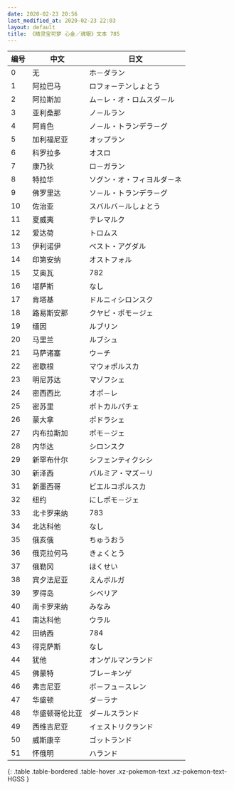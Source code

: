 ```yaml
---
date: 2020-02-23 20:56
last_modified_at: 2020-02-23 22:03
layout: default
title: 《精灵宝可梦 心金／魂银》文本 785
---
```

| 编号 | 中文 | 日文 |
| ---- | ---- | ---- |
| 0 | 无 | ホ－ダラン |
| 1 | 阿拉巴马 | ロフォ－テンしょとう |
| 2 | 阿拉斯加 | ム－レ・オ・ロムスダ－ル |
| 3 | 亚利桑那 | ノ－ルラン |
| 4 | 阿肯色 | ノ－ル・トランデラ－グ |
| 5 | 加利福尼亚 | オップラン |
| 6 | 科罗拉多 | オスロ |
| 7 | 康乃狄 | ロ－ガラン |
| 8 | 特拉华 | ソグン・オ・フィヨルダ－ネ |
| 9 | 佛罗里达 | ソ－ル・トランデラ－グ |
| 10 | 佐治亚 | スバルバ－ルしょとう |
| 11 | 夏威夷 | テレマルク |
| 12 | 爱达荷 | トロムス |
| 13 | 伊利诺伊 | べスト・アグダル |
| 14 | 印第安纳 | オストフォル |
| 15 | 艾奥瓦 | 782 |
| 16 | 堪萨斯 | なし |
| 17 | 肯塔基 | ドルニィシロンスク |
| 18 | 路易斯安那 | クヤビ・ポモ－ジェ |
| 19 | 缅因 | ルブリン |
| 20 | 马里兰 | ルブシュ |
| 21 | 马萨诸塞 | ウ－チ |
| 22 | 密歇根 | マウォポルスカ |
| 23 | 明尼苏达 | マゾフシェ |
| 24 | 密西西比 | オポ－レ |
| 25 | 密苏里 | ポトカルパチェ |
| 26 | 蒙大拿 | ポドラシェ |
| 27 | 内布拉斯加 | ポモ－ジェ |
| 28 | 内华达 | シロンスク |
| 29 | 新罕布什尔 | シフェンティクシシ |
| 30 | 新泽西 | バルミア・マズ－リ |
| 31 | 新墨西哥 | ビエルコポルスカ |
| 32 | 纽约 | にしポモ－ジェ |
| 33 | 北卡罗来纳 | 783 |
| 34 | 北达科他 | なし |
| 35 | 俄亥俄 | ちゅうおう |
| 36 | 俄克拉何马 | きょくとう |
| 37 | 俄勒冈 | ほくせい |
| 38 | 宾夕法尼亚 | えんボルガ |
| 39 | 罗得岛 | シベリア |
| 40 | 南卡罗来纳 | みなみ |
| 41 | 南达科他 | ウラル |
| 42 | 田纳西 | 784 |
| 43 | 得克萨斯 | なし |
| 44 | 犹他 | オンゲルマンランド |
| 45 | 佛蒙特 | ブレ－キンゲ |
| 46 | 弗吉尼亚 | ボ－フュ－スレン |
| 47 | 华盛顿 | ダ－ラナ |
| 48 | 华盛顿哥伦比亚 | ダ－ルスランド |
| 49 | 西维吉尼亚 | イェストリクランド |
| 50 | 威斯康辛 | ゴットランド |
| 51 | 怀俄明 | ハランド |
{: .table .table-bordered .table-hover .xz-pokemon-text .xz-pokemon-text-HGSS }